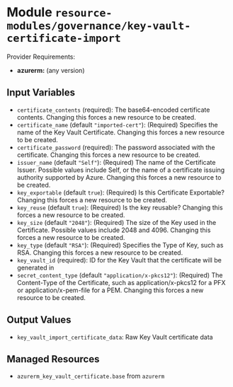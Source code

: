
# Module `resource-modules/governance/key-vault-certificate-import`

Provider Requirements:
* **azurerm:** (any version)

## Input Variables
* `certificate_contents` (required): The base64-encoded certificate contents. Changing this forces a new resource to be created.
* `certificate_name` (default `"imported-cert"`):  (Required) Specifies the name of the Key Vault Certificate. Changing this forces a new resource to be created.
* `certificate_password` (required): The password associated with the certificate. Changing this forces a new resource to be created.
* `issuer_name` (default `"Self"`): (Required) The name of the Certificate Issuer. Possible values include Self, or the name of a certificate issuing authority supported by Azure. Changing this forces a new resource to be created.
* `key_exportable` (default `true`): (Required) Is this Certificate Exportable? Changing this forces a new resource to be created.
* `key_reuse` (default `true`): (Required) Is the key reusable? Changing this forces a new resource to be created.
* `key_size` (default `"2048"`): (Required) The size of the Key used in the Certificate. Possible values include 2048 and 4096. Changing this forces a new resource to be created.
* `key_type` (default `"RSA"`): (Required) Specifies the Type of Key, such as RSA. Changing this forces a new resource to be created.
* `key_vault_id` (required): ID for the Key Vault that the certificate will be generated in
* `secret_content_type` (default `"application/x-pkcs12"`): (Required) The Content-Type of the Certificate, such as application/x-pkcs12 for a PFX or application/x-pem-file for a PEM. Changing this forces a new resource to be created.

## Output Values
* `key_vault_import_certificate_data`: Raw Key Vault certificate data

## Managed Resources
* `azurerm_key_vault_certificate.base` from `azurerm`

